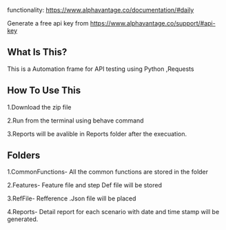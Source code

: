 
functionality: https://www.alphavantage.co/documentation/#daily


Generate a free api key from https://www.alphavantage.co/support/#api-key



What Is This?
-------------

This is a Automation frame for API testing using Python ,Requests


How To Use This
---------------

1.Download the zip file 

2.Run from the terminal using behave command

3.Reports will be avalible in Reports folder after the execuation.  


Folders
-------
1.CommonFunctions- All the common functions are stored in the folder

2.Features- Feature file and step Def file will be stored 

3.RefFile- Refference .Json file will be placed 


4.Reports- Detail report for each scenario with date and time stamp will be generated.

